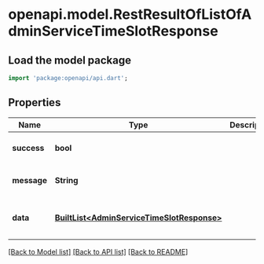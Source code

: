 # openapi.model.RestResultOfListOfAdminServiceTimeSlotResponse

## Load the model package
```dart
import 'package:openapi/api.dart';
```

## Properties
Name | Type | Description | Notes
------------ | ------------- | ------------- | -------------
**success** | **bool** |  | [optional] [default to null]
**message** | **String** |  | [optional] [default to null]
**data** | [**BuiltList&lt;AdminServiceTimeSlotResponse&gt;**](AdminServiceTimeSlotResponse.md) |  | [optional] [default to const []]

[[Back to Model list]](../README.md#documentation-for-models) [[Back to API list]](../README.md#documentation-for-api-endpoints) [[Back to README]](../README.md)


